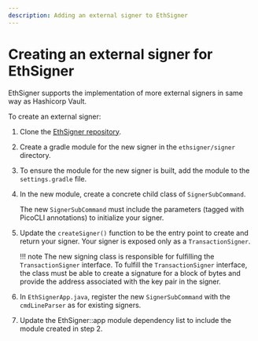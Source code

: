 ```yaml
---
description: Adding an external signer to EthSigner
---
```


# Creating an external signer for EthSigner

EthSigner supports the implementation of more external signers in same way as Hashicorp Vault.

To create an external signer:

1. Clone the [EthSigner repository](https://github.com/PegaSysEng/ethsigner).

1. Create a gradle module for the new signer in the `ethsigner/signer` directory.

1. To ensure the module for the new signer is built, add the module to the `settings.gradle` file.

1. In the new module, create a concrete child class of `SignerSubCommand`.

    The new `SignerSubCommand` must include the parameters (tagged with PicoCLI annotations) to
    initialize your signer.

1. Update the `createSigner()` function to be the entry point to create and return your signer.
   Your signer is exposed only as a `TransactionSigner`.

    !!! note
        The new signing class is responsible for fulfilling the `TransactionSigner` interface.
        To fulfill the `TransactionSigner` interface, the class must be able to create a signature for
        a block of bytes and provide the address associated with the key pair in the signer.

1. In `EthSignerApp.java`, register the new `SignerSubCommand` with the `cmdLineParser` as for existing signers.

1. Update the EthSigner::app module dependency list to include the module created in step 2.


